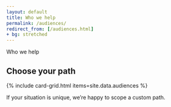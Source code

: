 ```yaml
---
layout: default
title: Who we help
permalink: /audiences/
redirect_from: [/audiences.html]
+ bg: stretched
---
```


<span class="kicker">Who we help</span>
## Choose your path

{% include card-grid.html items=site.data.audiences %}
<p class="badge" style="margin-top:12px">If your situation is unique, we’re happy to scope a custom path.</p>
